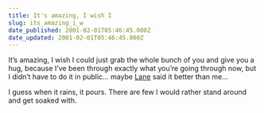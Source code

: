 ```yaml
---
title: It's amazing, I wish I
slug: its_amazing_i_w
date_published: 2001-02-01T05:46:45.000Z
date_updated: 2001-02-01T05:46:45.000Z
---
```


It’s amazing, I wish I could just grab the whole bunch of you and give you a hug, because I’ve been through exactly what you’re going through now, but I didn’t have to do it in public… maybe [Lane](http://www.monstro.com) said it better than me…

I guess when it rains, it pours. There are few I would rather stand around and get soaked with.
